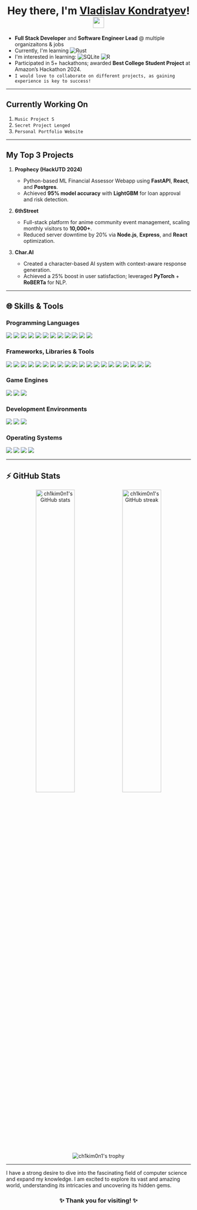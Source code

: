 <h1 align="center">Hey there, I'm <a href="https://github.com/ch1kim0n1">Vladislav Kondratyev</a>! <img src="https://media.giphy.com/media/hvRJCLFzcasrR4ia7z/giphy.gif" width="30px"/></h1>

- **Full Stack Developer** and **Software Engineer Lead** @ multiple organizaitons & jobs
- Currently, I'm learning ![Rust](https://img.shields.io/badge/rust-%23000000.svg?style=for-the-badge&logo=rust&logoColor=white)
- I'm interested in learning: ![SQLite](https://img.shields.io/badge/sqlite-%2307405e.svg?style=for-the-badge&logo=sqlite&logoColor=white) ![R](https://img.shields.io/badge/r-%23276DC3.svg?style=for-the-badge&logo=r&logoColor=white)
- Participated in 5+ hackathons; awarded **Best College Student Project** at Amazon’s Hackathon 2024.  
- `I would love to collaborate on different projects, as gaining experience is key to success!`

---

## Currently Working On
 1. `Music Project S`
 2. `Secret Project Lenged`
 3. `Personal Portfolio Website`

---

## My Top 3 Projects

1. **Prophecy (HackUTD 2024)**
   - Python-based ML Financial Assessor Webapp using **FastAPI**, **React**, and **Postgres**.
   - Achieved **95% model accuracy** with **LightGBM** for loan approval and risk detection.

2. **6thStreet**
   - Full-stack platform for anime community event management, scaling monthly visitors to **10,000+**.
   - Reduced server downtime by 20% via **Node.js**, **Express**, and **React** optimization.

3. **Char.AI**
   - Created a character-based AI system with context-aware response generation.
   - Achieved a 25% boost in user satisfaction; leveraged **PyTorch** + **RoBERTa** for NLP.

---

## 🌐 Skills & Tools

### Programming Languages
<p>
  <img src="https://img.shields.io/badge/C%23-239120?style=for-the-badge&logo=c-sharp&logoColor=white"/>
  <img src="https://img.shields.io/badge/C++-00599C?style=for-the-badge&logo=cplusplus&logoColor=white"/>
  <img src="https://img.shields.io/badge/Java-ED8B00?style=for-the-badge&logo=java&logoColor=white"/>
  <img src="https://img.shields.io/badge/JavaScript-F7DF1E?style=for-the-badge&logo=javascript&logoColor=black"/>
  <img src="https://img.shields.io/badge/Python-3776AB?style=for-the-badge&logo=python&logoColor=white"/>
  <img src="https://img.shields.io/badge/HTML-E34F26?style=for-the-badge&logo=html5&logoColor=white"/>
  <img src="https://img.shields.io/badge/CSS-1572B6?style=for-the-badge&logo=css3&logoColor=white"/>
  <img src="https://img.shields.io/badge/PHP-777BB4?style=for-the-badge&logo=php&logoColor=white"/>
  <img src="https://img.shields.io/badge/TypeScript-3178C6?style=for-the-badge&logo=typescript&logoColor=white"/>
  <img src="https://img.shields.io/badge/Golang-00ADD8?style=for-the-badge&logo=go&logoColor=white"/>
  <img src="https://img.shields.io/badge/SQL-336791?style=for-the-badge&logo=postgresql&logoColor=white"/>
  <img src="https://img.shields.io/badge/Bash-4EAA25?style=for-the-badge&logo=gnu-bash&logoColor=white"/>
</p>

### Frameworks, Libraries & Tools
<p>
  <img src="https://img.shields.io/badge/React-61DAFB?style=for-the-badge&logo=react&logoColor=black"/>
  <img src="https://img.shields.io/badge/React_Native-61DAFB?style=for-the-badge&logo=react&logoColor=black"/>
  <img src="https://img.shields.io/badge/FastAPI-009688?style=for-the-badge&logo=fastapi&logoColor=white"/>
  <img src="https://img.shields.io/badge/Tailwind_CSS-38B2AC?style=for-the-badge&logo=tailwind-css&logoColor=white"/>
  <img src="https://img.shields.io/badge/MongoDB-47A248?style=for-the-badge&logo=mongodb&logoColor=white"/>
  <img src="https://img.shields.io/badge/Node.js-339933?style=for-the-badge&logo=nodedotjs&logoColor=white"/>
  <img src="https://img.shields.io/badge/Express.js-404D59?style=for-the-badge"/>
  <img src="https://img.shields.io/badge/REST_API-02569B?style=for-the-badge&logo=swagger&logoColor=white"/>
  <img src="https://img.shields.io/badge/TensorFlow-FF6F00?style=for-the-badge&logo=tensorflow&logoColor=white"/>
  <img src="https://img.shields.io/badge/PyTorch-EE4C2C?style=for-the-badge&logo=pytorch&logoColor=white"/>
  <img src="https://img.shields.io/badge/LightGBM-003974?style=for-the-badge&logoColor=white"/>
  <img src="https://img.shields.io/badge/RoBERTa-2496ED?style=for-the-badge&logoColor=white"/>
  <img src="https://img.shields.io/badge/Blender-F5792A?style=for-the-badge&logo=blender&logoColor=white"/>
  <img src="https://img.shields.io/badge/Jenkins-D24939?style=for-the-badge&logo=jenkins&logoColor=white"/>
  <img src="https://img.shields.io/badge/ROS2-22314E?style=for-the-badge&logo=ros&logoColor=white"/>
  <img src="https://img.shields.io/badge/Three.js-000000?style=for-the-badge&logo=three.js&logoColor=white"/>
  <img src="https://img.shields.io/badge/Jira-0052CC?style=for-the-badge&logo=jira&logoColor=white"/>
  <img src="https://img.shields.io/badge/AWS_Lambda-FF9900?style=for-the-badge&logo=amazon-aws&logoColor=white"/>
  <img src="https://img.shields.io/badge/AWS_SageMaker-232F3E?style=for-the-badge&logo=amazon-aws&logoColor=white"/>
  <img src="https://img.shields.io/badge/AWS_Lex-232F3E?style=for-the-badge&logo=amazon-aws&logoColor=white"/>
</p>

### Game Engines
<p>
  <img src="https://img.shields.io/badge/Unity-100000?style=for-the-badge&logo=unity&logoColor=white"/>
  <img src="https://img.shields.io/badge/Unreal_Engine-313131?style=for-the-badge&logo=unrealengine&logoColor=white"/>
  <img src="https://img.shields.io/badge/Godot_Engine-478CBF?style=for-the-badge&logo=godotengine&logoColor=white"/>
</p>

### Development Environments
<p>
  <img src="https://img.shields.io/badge/Visual_Studio_Code-0078d7?style=for-the-badge&logo=visual%20studio%20code&logoColor=white"/>
  <img src="https://img.shields.io/badge/Visual_Studio-5C2D91?style=for-the-badge&logo=visual%20studio&logoColor=white"/>
  <img src="https://img.shields.io/badge/Android_Studio-3DDC84?style=for-the-badge&logo=android-studio&logoColor=white"/>
</p>

### Operating Systems
<p>
  <img src="https://img.shields.io/badge/Windows-0078D6?style=for-the-badge&logo=windows&logoColor=white"/>
  <img src="https://img.shields.io/badge/Android-3DDC84?style=for-the-badge&logo=android&logoColor=white"/>
  <img src="https://img.shields.io/badge/Linux-FCC624?style=for-the-badge&logo=linux&logoColor=black"/>
  <img src="https://img.shields.io/badge/Ubuntu-E95420?style=for-the-badge&logo=ubuntu&logoColor=white"/>
</p>

---
## ⚡ GitHub Stats

<p align="center">
  <img width="46%" src="https://github-readme-stats.vercel.app/api?username=ch1kim0n1&show_icons=true&theme=radical" alt="ch1kim0n1's GitHub stats" />
  <img width="46%" src="https://github-readme-streak-stats.herokuapp.com/?user=ch1kim0n1&theme=radical" alt="ch1kim0n1's GitHub streak" />
</p>

<p align="center">
  <img src="https://github-profile-trophy.vercel.app/?username=ch1kim0n1&theme=gruvbox" alt="ch1kim0n1's trophy" />
</p>

---

I have a strong desire to dive into the fascinating field of computer science and expand my knowledge. I am excited to explore its vast and amazing world, understanding its intricacies and uncovering its hidden gems.

<h3 align="center">✨ Thank you for visiting! ✨</h3>
